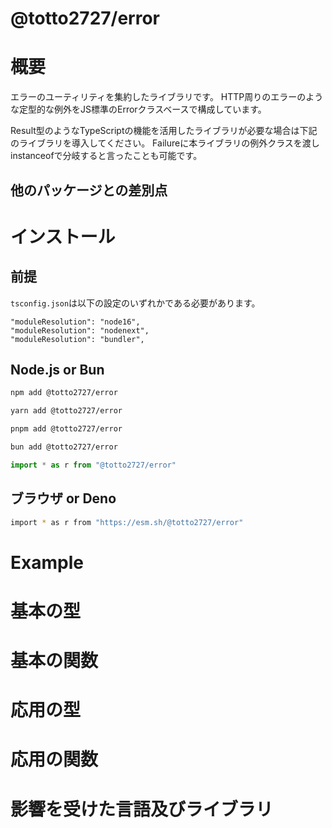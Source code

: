 # @totto2727/error

# 概要

エラーのユーティリティを集約したライブラリです。
HTTP周りのエラーのような定型的な例外をJS標準のErrorクラスベースで構成しています。

Result型のようなTypeScriptの機能を活用したライブラリが必要な場合は下記のライブラリを導入してください。
Failureに本ライブラリの例外クラスを渡しinstanceofで分岐すると言ったことも可能です。

## 他のパッケージとの差別点

# インストール

## 前提

`tsconfig.json`は以下の設定のいずれかである必要があります。

```
"moduleResolution": "node16",
"moduleResolution": "nodenext",
"moduleResolution": "bundler",
```

## Node.js or Bun

```bash
npm add @totto2727/error

yarn add @totto2727/error

pnpm add @totto2727/error

bun add @totto2727/error
```

```ts
import * as r from "@totto2727/error"
```

## ブラウザ or Deno

```bash
import * as r from "https://esm.sh/@totto2727/error"
```

# Example

# 基本の型

# 基本の関数

# 応用の型

# 応用の関数

# 影響を受けた言語及びライブラリ

